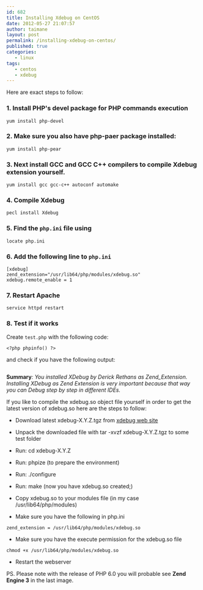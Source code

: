 ```yaml
---
id: 682
title: Installing Xdebug on CentOS
date: 2012-05-27 21:07:57
author: taimane
layout: post
permalink: /installing-xdebug-on-centos/
published: true
categories:
   - linux
tags:
   - centos
   - xdebug
---
```

Here are exact steps to follow:


### 1. Install PHP's devel package for PHP commands execution

```
yum install php-devel
```

### 2. Make sure you also have <strong>php-paer</strong> package installed:

```
yum install php-pear
```


### 3. Next install GCC and GCC C++ compilers to compile Xdebug extension yourself.

```
yum install gcc gcc-c++ autoconf automake
```


### 4. Compile Xdebug

```
pecl install Xdebug
```


### 5. Find the `php.ini` file using

```
locate php.ini
```


### 6. Add the following line to `php.ini`


```
[xdebug]
zend_extension="/usr/lib64/php/modules/xdebug.so"
xdebug.remote_enable = 1
```

### 7. Restart Apache

```
service httpd restart
```


### 8. Test if it works 

Create `test.php` with the following code:

```
<?php phpinfo() ?>
```
and check if you have the following output:


<a href="//programming-review.com/wp-content/uploads/2012/05/xdebug.png"><img class="alignnone size-full wp-image-683" title="xdebug" src="//programming-review.com/wp-content/uploads/2012/05/xdebug.png" alt="" /></a>



<strong>Summary</strong><em>: You installed XDebug by Derick Rethans as Zend_Extension. Installing XDebug as Zend Extension is very important because that way you can Debug step by step in different IDEs.</em>



If you like to compile the xdebug.so object file yourself in order to get the latest version of xdebug.so here are the steps to follow:



- Download latest xdebug-X.Y.Z.tgz from <a rel="nofollow" title="XDebug download web site" href="https://xdebug.org/download.php">xdebug web site</a>



- Unpack the downloaded file with tar -xvzf xdebug-X.Y.Z.tgz to some test folder



- Run: cd xdebug-X.Y.Z



- Run: phpize (to prepare the environment)



- Run: ./configure



* Run: make (now you have xdebug.so created;)



- Copy xdebug.so to your modules file (in my case /usr/lib64/php/modules)



* Make sure you have the following in php.ini

```
zend_extension = /usr/lib64/php/modules/xdebug.so
```


* Make sure you have the execute permission for the xdebug.so file

```
chmod +x /usr/lib64/php/modules/xdebug.so
```

* Restart the webserver


PS. Please note with the release of PHP 6.0 you will probable see <strong>Zend Engine 3</strong> in the last image.




  

